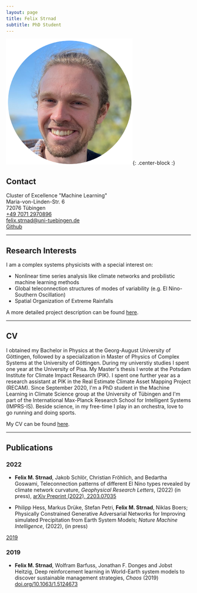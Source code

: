 ```yaml
---
layout: page
title: Felix Strnad
subtitle: PhD Student
---
```

![FS-ProfilePic](/img/fs_profile_pic.png){: .center-block :}
## Contact

Cluster of Excellence "Machine Learning"  
Maria-von-Linden-Str. 6  
72076 Tübingen  
[+49 7071 2970896](tel:+4970712970896)  
[felix.strnad@uni-tuebingen.de](mailto:felix.strnad@uni-tuebingen.de)  
[Github](https://github.com/fstrnad)

***
## Research Interests
I am a complex systems physicists with a special interest on: 
+ Nonlinear time series analysis like climate networks and probilistic machine learning methods
+ Global teleconnection structures of modes of variability (e.g. El Nino-Southern Oscillation)
+ Spatial Organization of Extreme Rainfalls


A more detailed project description can be found [here](https://machineclimate.de/research/projects/).

***
## CV

I obtained my Bachelor in Physics at the Georg-August University of Göttingen, followed by a specialization in Master of Physics of Complex Systems at the University of Göttingen. During my universtiy studies I spent one year at the University of Pisa. My Master's thesis I wrote at the Potsdam Institute for Climate Impact Research (PIK). I spent one further year as a research assistant at PIK in the Real Estimate Climate Asset Mapping Project (RECAM). Since September 2020, I'm a PhD student in the Machine Learning in Climate Science group at the University of Tübingen and I'm part of the International Max-Planck Research School for Intelligent Systems (IMPRS-IS). 
Beside science, in my free-time I play in an orchestra, love to go running and doing sports.     

My CV can be found [here](./../files/cv_felix_strnad.pdf).

***
## Publications

### 2022
+ **Felix M. Strnad**, Jakob Schlör, Christian Fröhlich, and Bedartha Goswami, Teleconnection patterns of different El Nino types revealed by climate network curvature, _Geophysical Research Letters_,
    (2022) (in press), [arXiv Preprint (2022), 2203.07035](https://doi.org/10.48550/arXiv.2203.07035)

+ Philipp Hess, Markus Drüke, Stefan Petri, **Felix M. Strnad**, Niklas Boers; Physically Constrained Generative Adversarial Networks for Improving simulated Precipitation from Earth System Models; _Nature Machine Intelligence_, (2022),  (in press)

[2019](#2019) 

### 2019
+ **Felix M. Strnad**, Wolfram Barfuss, Jonathan F. Donges and Jobst Heitzig,
    Deep reinforcement learning in World-Earth system models to discover sustainable management strategies,
    _Chaos_
    (2019)
    [doi.org/10.1063/1.5124673](https://doi.org/10.1063/1.5124673)
